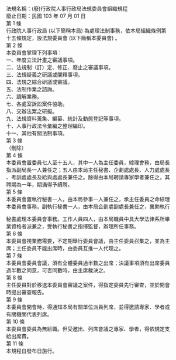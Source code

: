 法規名稱：(廢)行政院人事行政局法規委員會組織規程  
廢止日期：民國 103 年 07 月 01 日  
第 1 條  
行政院人事行政局 (以下簡稱本局) 為處理法制事務，依本局組織條例第  
十五條規定，設法規委員會 (以下簡稱本委員會) 。  
第 2 條  
本委員會掌理下列事項：  
一、年度立法計畫之審議事項。  
二、法規制（訂）定、修正、廢止之審議事項。  
三、法規疑義之研議或闡釋事項。  
四、法規之綜合研議或審議。  
五、法制作業之諮詢。  
六、調解業務。  
七、各處室訴訟案件協助。  
八、交辦法案之研擬。  
九、法規資料蒐集、編纂、統計及動態登記等事項。  
十、人事行政法令彙編之整理編印。  
十一、其他有關法制事項。  
第 3 條  
（刪除）  
第 4 條  
本委員會置委員七人至十五人，其中一人為主任委員，綜理會務，由局長  
指派副局長一人兼任之；五人由本局主任秘書、企劃處處長、人力處處長  
、考訓處處長及給與處處長兼任之。餘得由本局聘請專家學者兼任之，其  
聘期為一年，期滿得予續聘。  
第 5 條  
本委員會置執行秘書一人，由本局參事一人兼任之，承主任委員之命綜理  
本委員會事務。副執行秘書一人，由本局企劃處副處長兼任之，襄助執行  


秘書處理本委員會事務。工作人員四人，由本局職員中具大學法律系所畢  
業資格者派兼之，受執行秘書之指揮監督，辦理所任事務。  
第 6 條  
本委員會視業務需要，不定期舉行委員會議，由主任委員召集之，並為主  
席；主任委員不能出席時，由委員互推一人代理之。  
第 7 條  
本委員會委員會議，須有全體委員過半數之出席；決議事項須有出席委員  
過半數之同意，可否同數時，由主席裁決之。  
第 8 條  
主任委員對於移送本委員會審議之案件，得指定委員先行審查，並於開會  
時提出審查報告。  
第 9 條  
本委員會開會時，得通知本局有關單位派員列席，並得邀請專家、學者或  
有關機關代表列席。  
第 10 條  
本委員會委員為無給職。但受邀出、列席會議之專家、學者，得依規定支  
給出席費。  
第 11 條  
本規程自發布日施行。  


